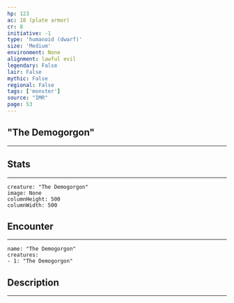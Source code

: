 ```yaml
---
hp: 123
ac: 18 (plate armor)
cr: 8
initiative: -1
type: 'humanoid (dwarf)'    
size: 'Medium'
environment: None
alignment: lawful evil
legendary: False
lair: False
mythic: False
regional: False
tags: ['monster']
source: "IMR"
page: 53
---
```


## "The Demogorgon"
---



## Stats
---

```statblock
creature: "The Demogorgon"
image: None
columnHeight: 500
columnWidth: 500
```

## Encounter
---

```encounter-table
name: "The Demogorgon"
creatures:
- 1: "The Demogorgon"
```

## Description
---




